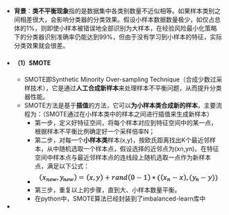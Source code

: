 - **背景**：**类不平衡现象**指的是数据集中各类别数量不近似相等。如果样本类别之间相差很大，会影响分类器的分类效果。假设小样本数据数量极少，如仅占总体的1%，则即使小样本被错误地全部识别为大样本，在经验风险最小化策略下的分类器识别准确率仍能达到99%，但由于没有学习到小样本的特征，实际分类效果就会很差。
- #### （1）SMOTE
	- SMOTE即Synthetic Minority Over-sampling Technique（合成少数过采样技术），它是通过**人工合成新样本**来处理样本不平衡问题，从而提升分类器性能。
	- SMOTE方法是基于**插值**的方法，它可以**为小样本类合成新的样本**，主要流程为：（SMOTE通过在小样本类中的样本之间进行插值来生成新样本）
		- 第一步，定义好特征空间，将每个样本对应到特征空间中的某一点，根据样本不平衡比例确定好一个采样倍率N；
		- 第二步，对每一个**小样本类**样本(x,y)，按欧氏距离找出K个最近邻样本，从中随机选取一个样本点，假设选择的近邻点为(xn,yn)。在特征空间中样本点与最近邻样本点的连线段上随机选取一点作为新样本点，满足以下公式：
		- ![image.png](../assets/image_1702225182503_0.png)
		- 第三步，重复以上的步骤，直到大、小样本数量平衡。
		- 在python中，SMOTE算法已经封装到了imbalanced-learn库中
-